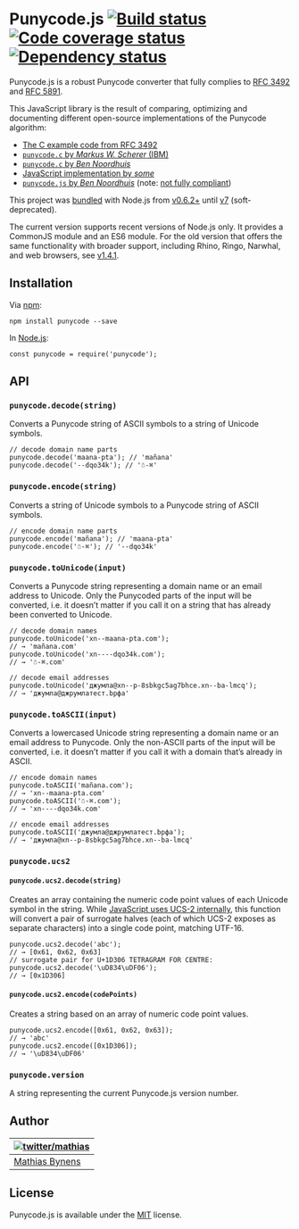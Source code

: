 Punycode.js [![Build status](https://travis-ci.org/bestiejs/punycode.js.svg?branch=master)](https://travis-ci.org/bestiejs/punycode.js) [![Code coverage status](http://img.shields.io/codecov/c/github/bestiejs/punycode.js.svg)](https://codecov.io/gh/bestiejs/punycode.js) [![Dependency status](https://gemnasium.com/bestiejs/punycode.js.svg)](https://gemnasium.com/bestiejs/punycode.js)
=================================================================================================================================================================================================================================================================================================================================================================================================

Punycode.js is a robust Punycode converter that fully complies to [RFC 3492](https://tools.ietf.org/html/rfc3492) and [RFC 5891](https://tools.ietf.org/html/rfc5891).

This JavaScript library is the result of comparing, optimizing and documenting different open-source implementations of the Punycode algorithm:

-   [The C example code from RFC 3492](https://tools.ietf.org/html/rfc3492#appendix-C)
-   [`punycode.c` by *Markus W. Scherer* (IBM)](http://opensource.apple.com/source/ICU/ICU-400.42/icuSources/common/punycode.c)
-   [`punycode.c` by *Ben Noordhuis*](https://github.com/bnoordhuis/punycode/blob/master/punycode.c)
-   [JavaScript implementation by *some*](http://stackoverflow.com/questions/183485/can-anyone-recommend-a-good-free-javascript-for-punycode-to-unicode-conversion/301287#301287)
-   [`punycode.js` by *Ben Noordhuis*](https://github.com/joyent/node/blob/426298c8c1c0d5b5224ac3658c41e7c2a3fe9377/lib/punycode.js) (note: [not fully compliant](https://github.com/joyent/node/issues/2072))

This project was [bundled](https://github.com/joyent/node/blob/master/lib/punycode.js) with Node.js from [v0.6.2+](https://github.com/joyent/node/compare/975f1930b1...61e796decc) until [v7](https://github.com/nodejs/node/pull/7941) (soft-deprecated).

The current version supports recent versions of Node.js only. It provides a CommonJS module and an ES6 module. For the old version that offers the same functionality with broader support, including Rhino, Ringo, Narwhal, and web browsers, see [v1.4.1](https://github.com/bestiejs/punycode.js/releases/tag/v1.4.1).

Installation
------------

Via [npm](https://www.npmjs.com/):

    npm install punycode --save

In [Node.js](https://nodejs.org/):

    const punycode = require('punycode');

API
---

### `punycode.decode(string)`

Converts a Punycode string of ASCII symbols to a string of Unicode symbols.

    // decode domain name parts
    punycode.decode('maana-pta'); // 'mañana'
    punycode.decode('--dqo34k'); // '☃-⌘'

### `punycode.encode(string)`

Converts a string of Unicode symbols to a Punycode string of ASCII symbols.

    // encode domain name parts
    punycode.encode('mañana'); // 'maana-pta'
    punycode.encode('☃-⌘'); // '--dqo34k'

### `punycode.toUnicode(input)`

Converts a Punycode string representing a domain name or an email address to Unicode. Only the Punycoded parts of the input will be converted, i.e. it doesn’t matter if you call it on a string that has already been converted to Unicode.

    // decode domain names
    punycode.toUnicode('xn--maana-pta.com');
    // → 'mañana.com'
    punycode.toUnicode('xn----dqo34k.com');
    // → '☃-⌘.com'

    // decode email addresses
    punycode.toUnicode('джумла@xn--p-8sbkgc5ag7bhce.xn--ba-lmcq');
    // → 'джумла@джpумлатест.bрфa'

### `punycode.toASCII(input)`

Converts a lowercased Unicode string representing a domain name or an email address to Punycode. Only the non-ASCII parts of the input will be converted, i.e. it doesn’t matter if you call it with a domain that’s already in ASCII.

    // encode domain names
    punycode.toASCII('mañana.com');
    // → 'xn--maana-pta.com'
    punycode.toASCII('☃-⌘.com');
    // → 'xn----dqo34k.com'

    // encode email addresses
    punycode.toASCII('джумла@джpумлатест.bрфa');
    // → 'джумла@xn--p-8sbkgc5ag7bhce.xn--ba-lmcq'

### `punycode.ucs2`

#### `punycode.ucs2.decode(string)`

Creates an array containing the numeric code point values of each Unicode symbol in the string. While [JavaScript uses UCS-2 internally](https://mathiasbynens.be/notes/javascript-encoding), this function will convert a pair of surrogate halves (each of which UCS-2 exposes as separate characters) into a single code point, matching UTF-16.

    punycode.ucs2.decode('abc');
    // → [0x61, 0x62, 0x63]
    // surrogate pair for U+1D306 TETRAGRAM FOR CENTRE:
    punycode.ucs2.decode('\uD834\uDF06');
    // → [0x1D306]

#### `punycode.ucs2.encode(codePoints)`

Creates a string based on an array of numeric code point values.

    punycode.ucs2.encode([0x61, 0x62, 0x63]);
    // → 'abc'
    punycode.ucs2.encode([0x1D306]);
    // → '\uD834\uDF06'

### `punycode.version`

A string representing the current Punycode.js version number.

Author
------

<table><thead><tr class="header"><th><a href="https://twitter.com/mathias" title="Follow @mathias on Twitter"><img src="https://gravatar.com/avatar/24e08a9ea84deb17ae121074d0f17125?s=70" alt="twitter/mathias" /></a></th></tr></thead><tbody><tr class="odd"><td><a href="https://mathiasbynens.be/">Mathias Bynens</a></td></tr></tbody></table>

License
-------

Punycode.js is available under the [MIT](https://mths.be/mit) license.
